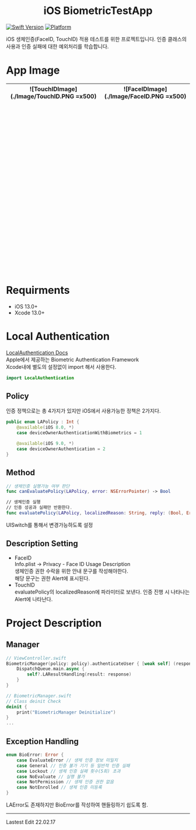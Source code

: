 <h1 align="center">
    iOS BiometricTestApp
</h1>

[![Swift Version][swift-image]](https://swift.org/)
[![Platform][Platform-image]](https://developer.apple.com/kr/ios/)

[swift-image]:https://img.shields.io/badge/swift-5.5.2-orange.svg?style=flat
[Platform-image]: https://img.shields.io/badge/Platform-ios-blue.svg?style=flat

iOS 생체인증(FaceID, TouchID) 적용 테스트를 위한 프로젝트입니다.
인증 클래스의 사용과 인증 실패에 대한 예외처리를 학습합니다.

# App Image
<center>

| <div style="height:500px"> ![TouchIDImage](./Image/TouchID.PNG =x500)</div> | <div style="height:500px"> ![FaceIDImage](./Image/FaceID.PNG =x500) </div> | 
| - | - |   

</center>

# Requirments
- iOS 13.0+
- Xcode 13.0+

# Local Authentication
[LocalAuthentication Docs](https://developer.apple.com/documentation/localauthentication/)   
Apple에서 제공하는 Biometric Authentication Framework   
Xcode내에 별도의 설정없이 import 해서 사용한다.
``` Swift
import LocalAuthentication
```

## Policy
인증 정책으로는 총 4가지가 있지만 iOS에서 사용가능한 정책은 2가지다.
``` Swift
public enum LAPolicy : Int {
    @available(iOS 8.0, *)
    case deviceOwnerAuthenticationWithBiometrics = 1

    @available(iOS 9.0, *)
    case deviceOwnerAuthentication = 2
}
```

## Method
``` Swift
// 생체인증 실행가능 여부 판단
func canEvaluatePolicy(LAPolicy, error: NSErrorPointer) -> Bool

// 생체인증 실행
// 인증 성공과 실패만 반환한다.
func evaluatePolicy(LAPolicy, localizedReason: String, reply: (Bool, Error?) -> Void)
```
UISwitch를 통해서 변경가능하도록 설정

## Description Setting
- FaceID   
    Info.plist -> Privacy - Face ID Usage Description   
    생체인증 권한 수락을 위한 안내 문구를 작성해야한다.   
    해당 문구는 권한 Alert에 표시된다.
- TouchID   
    evaluatePolicy의 localizedReason에 파라미터로 보낸다.
    인증 진행 시 나타나는 Alert에 나타난다.

# Project Description

## Manager
``` Swift
// ViewController.swift
BiometricManager(policy: policy).authenticateUser { [weak self] (response) in
    DispatchQueue.main.async {
        self?.LAResultHandling(result: response)
    }
}
```
``` Swift
// BiometricManager.swift
// Class deinit Check
deinit {
    print("BiometricManager Deinitialize")
}
...
```


## Exception Handling

``` Swift
enum BioError: Error {
    case EvaluateError // 생체 인증 정보 미일치
    case General // 인증 불가 기기 등 일반적 인증 실패
    case Lockout // 생체 인증 실패 횟수(5회) 초과
    case NoEvaluate // 실행 불가
    case NotPermission // 생체 인증 권한 없음
    case NotEnrolled // 생체 인증 미등록
}
```
LAError도 존재하지만 BioError를 작성하여 핸들링하기 쉽도록 함.

---

Lastest Edit 22.02.17